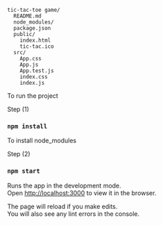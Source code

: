 

```
tic-tac-toe game/
  README.md
  node_modules/
  package.json
  public/
    index.html
    tic-tac.ico
  src/
    App.css
    App.js
    App.test.js
    index.css
    index.js
```

To run the project

Step (1)

### `npm install`

To install node_modules

Step (2)

### `npm start`

Runs the app in the development mode.<br>
Open [http://localhost:3000](http://localhost:3000) to view it in the browser.

The page will reload if you make edits.<br>
You will also see any lint errors in the console.
